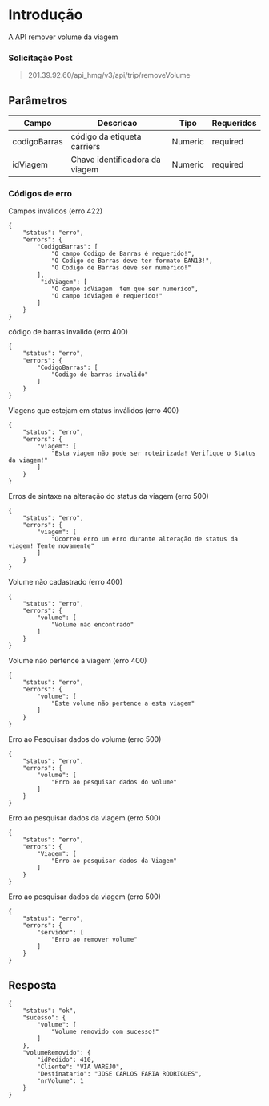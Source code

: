 
# Introdução
A API remover volume da viagem


### Solicitação Post
> 201.39.92.60/api_hmg/v3/api/trip/removeVolume

## Parâmetros
|Campo                    |Descricao| Tipo|  Requeridos            
|----------------|----------------|----------------|----------------|
|codigoBarras|código da etiqueta carriers|Numeric|required
|idViagem|Chave identificadora da viagem|Numeric|required


### Códigos de erro 

Campos inválidos (erro 422)
```JS
{
    "status": "erro",
    "errors": {
        "CodigoBarras": [
            "O campo Codigo de Barras é requerido!",
            "O Codigo de Barras deve ter formato EAN13!",
            "O Codigo de Barras deve ser numerico!"
        ],
         "idViagem": [
            "O campo idViagem  tem que ser numerico",
            "O campo idViagem é requerido!"
        ]
    }
}
```
código de barras invalido (erro 400)
```JS
{
    "status": "erro",
    "errors": {
        "CodigoBarras": [
            "Codigo de barras invalido"
        ]
    }
}
```


Viagens que estejam em status inválidos (erro 400)
```JS
{
    "status": "erro",
    "errors": {
        "viagem": [
            "Esta viagem não pode ser roteirizada! Verifique o Status da viagem!"
        ]
    }
}
```
  

Erros de sintaxe na alteração do status da viagem (erro 500)

```JS
{
	"status": "erro",
	"errors": {
		"viagem": [
			"Ocorreu erro um erro durante alteração de status da viagem! Tente novamente"
		]
	}
}

```

Volume não cadastrado (erro 400)
```JS
{
    "status": "erro",
    "errors": {
        "volume": [
            "Volume não encontrado"
        ]
    }
}
```

Volume  não pertence a viagem (erro 400)
```JS
{
    "status": "erro",
    "errors": {
        "volume": [
            "Este volume não pertence a esta viagem"
        ]
    }
}
```

Erro ao Pesquisar dados do volume (erro 500)
```JS
{
    "status": "erro",
    "errors": {
        "volume": [
            "Erro ao pesquisar dados do volume"
        ]
    }
}
```

Erro ao pesquisar dados da viagem (erro 500)
```JS
{
    "status": "erro",
    "errors": {
        "Viagem": [
            "Erro ao pesquisar dados da Viagem"
        ]
    }
}
```

Erro ao pesquisar dados da viagem (erro 500)
```JS
{
    "status": "erro",
    "errors": {
        "servidor": [
            "Erro ao remover volume"
        ]
    }
}
```

## Resposta
```JS
{
    "status": "ok",
    "sucesso": {
        "volume": [
            "Volume removido com sucesso!"
        ]
    },
    "volumeRemovido": {
        "idPedido": 410,
        "Cliente": "VIA VAREJO",
        "Destinatario": "JOSE CARLOS FARIA RODRIGUES",
        "nrVolume": 1
    }
}
```